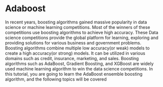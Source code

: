 # Adaboost

In recent years, boosting algorithms gained massive popularity in data science or machine learning competitions. Most of the winners of these competitions use boosting algorithms to achieve high accuracy. These Data science competitions provide the global platform for learning, exploring and providing solutions for various business and government problems. Boosting algorithms combine multiple low accuracy(or weak) models to create a high accuracy(or strong) models. It can be utilized in various domains such as credit, insurance, marketing, and sales. Boosting algorithms such as AdaBoost, Gradient Boosting, and XGBoost are widely used machine learning algorithm to win the data science competitions. In this tutorial, you are going to learn the AdaBoost ensemble boosting algorithm, and the following topics will be covered

